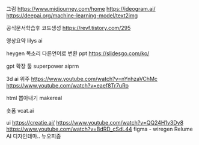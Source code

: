 
그림
https://www.midjourney.com/home
https://ideogram.ai/
https://deepai.org/machine-learning-model/text2img

공식문서학습후 코드생성
https://revf.tistory.com/295

영상요약
lilys ai

heygen
목소리 다른언어로 변환
ppt
https://slidesgo.com/ko/


gpt 확장 툴
superpower
aiprm

3d ai 위주
https://www.youtube.com/watch?v=nYnhzaVChMc
https://www.youtube.com/watch?v=eaef8Tr7uRo

html 뽑아내기
makereal

숏폼
vcat.ai

ui
https://creatie.ai/
https://www.youtube.com/watch?v=QQ24H1v3Dy8
https://www.youtube.com/watch?v=BdRD_cSdL44
figma - wiregen
Relume AI
디자인테마..
뉴오피즘